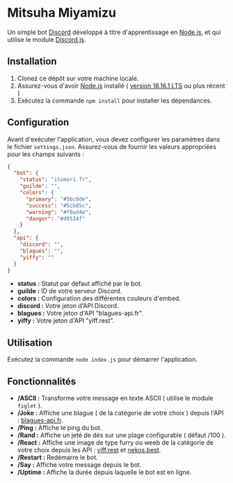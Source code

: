 # Mitsuha Miyamizu

Un simple bot [Discord](https://discord.com) développé à titre d'apprentissage en [Node.js](https://nodejs.org), et qui utilise le module [Discord.js](https://discord.js.org).

## Installation

1. Clonez ce dépôt sur votre machine locale.
2. Assurez-vous d'avoir [Node.js](https://nodejs.org) installé ( [version 18.16.1 LTS](https://nodejs.org) ou plus récent )
3. Exécutez la commande `npm install` pour installer les dépendances.

## Configuration

Avant d'exécuter l'application, vous devez configurer les paramètres dans le fichier `settings.json`. Assurez-vous de fournir les valeurs appropriées pour les champs suivants :
```json
{
  "bot": {
    "status": "itomori.fr",
    "guilde": "",
    "colors": {
      "primary": "#5bc0de",
      "success": "#5cb85c",
      "warning": "#f0ad4e",
      "danger": "#d9534f"
    }
  },
  "api": {
    "discord": "",
    "blagues": "",
    "yiffy": ""
  }
}
```

- **status :** Statut par défaut affiché par le bot.
- **guilde :** ID de votre serveur Discord.
- **colors :** Configuration des différentes couleurs d'embed.
- **discord :** Votre jeton d'API Discord.
- **blagues :** Votre jeton d'API "blagues-api.fr".
- **yiffy :** Votre jeton d'API "yiff.rest".

## Utilisation

Exécutez la commande `node index.js` pour démarrer l'application.  

## Fonctionnalités

 - **/ASCII :** Transforme votre message en texte ASCII ( utilise le module `figlet` ).
 - **/Joke :** Affiche une blague ( de la catégorie de votre choix ) depuis l'API : [blagues-api.fr](https://www.blagues-api.fr).
 - **/Ping :** Affiche le ping du bot. 
 - **/Rand :** Affiche un jeté de dés sur une plage configurable ( défaut /100 ).
 - **/React :** Affiche une image de type furry ou weeb de la catégorie de votre choix depuis les API : [yiff.rest](https://yiff.rest/) et [nekos.best](https://nekos.best/).
 - **/Restart :** Redémarre le bot.
 - **/Say :** Affiche votre message depuis le bot.
 - **/Uptime :** Affiche la durée depuis laquelle le bot est en ligne.
